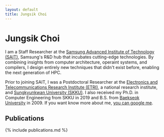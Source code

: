 ```yaml
---
layout: default
title: Jungsik Choi
---
```


# Jungsik Choi
I am a Staff Researcher at the [Samsung Advanced Institute of Technology (SAIT)](https://www.sait.samsung.co.kr/),
Samsung's R&D hub that incubates cutting-edge technologies.
By combining insights from computer architecture, operaint systems, and compilers,
I design entirely new techniques that didn't exist before, enabling the next generation of HPC.

Prior to joining SAIT,
I was a Postdoctoral Researcher at the [Electronics and Telecommunications Research Institute (ETRI)](https://www.etri.re.kr/eng/main/main.etri),
a national research institute,
and [Sungkyunkwan University (SKKU)](https://www.skku.edu).
I also received my Ph.D. in Computer Engineering from SKKU in 2019
and B.S. from [Baekseok University](https://www.bu.ac.kr) in 2009.
If you want know more about me, [you can google me](https://g.co/kgs/EHZ8Rq).
<!--As a member of the Green Supercomputer Project (GSP) & System Semicondoctor T/F at SAIT,
I focus on developing system software and architectural features
for the upcoming high performance computing environment.-->
<!--Currently, I am designing and implementing runtime and operating systems
to efficiently manage large amounts of data on emerging devices
such as CXL memory, PIMs, NPUs, and GPUs.-->

## Publications
{% include publications.md %}
